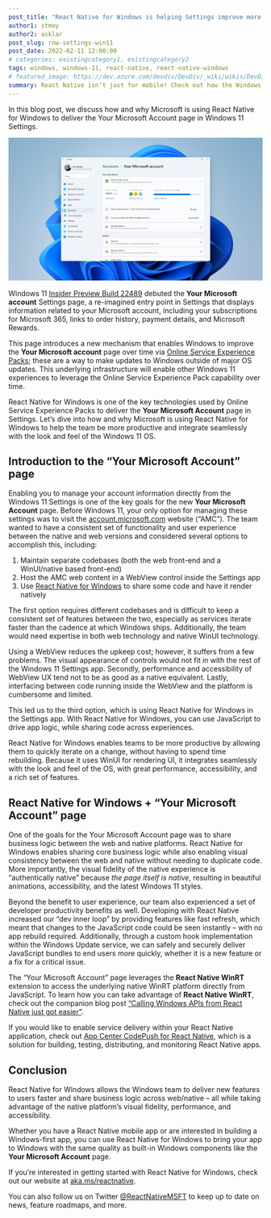 ```yaml
---
post_title: "React Native for Windows is helping Settings improve more quickly"
author1: stmoy
author2: asklar
post_slug: rnw-settings-win11
post_date: 2022-02-11 12:00:00
# categories: existingcategory1, existingcategory2
tags: windows, windows-11, react-native, react-native-windows
# featured_image: https://dev.azure.com/devdiv/DevDiv/_wiki/wikis/DevDiv.wiki/10339/Drafting-in-GitHub?anchor=images
summary: React Native isn’t just for mobile! Check out how the Windows 11 Settings app is leveraging React Native for Windows to deliver new features and capabilities to users faster and with the same great visual fidelity as Windows 11.
---
```


In this blog post, we discuss how and why Microsoft is using React Native for Windows to deliver the Your Microsoft Account page in Windows 11 Settings.

![The "Your Microsoft account" page in Windows 11 Settings](assets/settings.png)

Windows 11 [Insider Preview Build 22489](https://blogs.windows.com/windows-insider/2021/10/27/announcing-windows-11-insider-preview-build-22489/) debuted the **Your Microsoft account** Settings page, a re-imagined entry point in Settings that displays information related to your Microsoft account, including your subscriptions for Microsoft 365, links to order history, payment details, and Microsoft Rewards.

This page introduces a new mechanism that enables Windows to improve the **Your Microsoft account** page over time via [Online Service Experience Packs](https://blogs.windows.com/windows-insider/2021/10/27/announcing-windows-11-insider-preview-build-22489/); these are a way to make updates to Windows outside of major OS updates. This underlying infrastructure will enable other Windows 11 experiences to leverage the Online Service Experience Pack capability over time.

React Native for Windows is one of the key technologies used by Online Service Experience Packs to deliver the **Your Microsoft Account** page in Settings. Let’s dive into how and why Microsoft is using React Native for Windows to help the team be more productive and integrate seamlessly with the look and feel of the Windows 11 OS.

## Introduction to the “Your Microsoft Account” page

Enabling you to manage your account information directly from the Windows 11 Settings is one of the key goals for the new **Your Microsoft Account** page. Before Windows 11, your only option for managing these settings was to visit the [account.microsoft.com](https://account.microsoft.com) website (“AMC”). The team wanted to have a consistent set of functionality and user experience between the native and web versions and considered several options to accomplish this, including:

1. Maintain separate codebases (both the web front-end and a WinUI/native based front-end)
1. Host the AMC web content in a WebView control inside the Settings app
1. Use [React Native for Windows](https://microsoft.github.io/react-native-windows/) to share some code and have it render natively

The first option requires different codebases and is difficult to keep a consistent set of features between the two, especially as services iterate faster than the cadence at which Windows ships. Additionally, the team would need expertise in both web technology and native WinUI technology.

Using a WebView reduces the upkeep cost; however, it suffers from a few problems. The visual appearance of controls would not fit in with the rest of the Windows 11 Settings app. Secondly, performance and accessibility of WebView UX tend not to be as good as a native equivalent. Lastly, interfacing between code running inside the WebView and the platform is cumbersome and limited.

This led us to the third option, which is using React Native for Windows in the Settings app. With React Native for Windows, you can use JavaScript to drive app logic, while sharing code across experiences.

React Native for Windows enables teams to be more productive by allowing them to quickly iterate on a change, without having to spend time rebuilding. Because it uses WinUI for rendering UI, it integrates seamlessly with the look and feel of the OS, with great performance, accessibility, and a rich set of features.

## React Native for Windows + “Your Microsoft Account” page

One of the goals for the Your Microsoft Account page was to share business logic between the web and native platforms. React Native for Windows enables sharing core business logic while also enabling visual consistency between the web and native without needing to duplicate code. More importantly, the visual fidelity of the native experience is “authentically native” because _the page itself is native_, resulting in beautiful animations, accessibility, and the latest Windows 11 styles.

Beyond the benefit to user experience, our team also experienced a set of developer productivity benefits as well. Developing with React Native increased our “dev inner loop” by providing features like fast refresh, which meant that changes to the JavaScript code could be seen instantly – with no app rebuild required. Additionally, through a custom hook implementation within the Windows Update service, we can safely and securely deliver JavaScript bundles to end users more quickly, whether it is a new feature or a fix for a critical issue.

The “Your Microsoft Account” page leverages the **React Native WinRT** extension to access the underlying native WinRT platform directly from JavaScript. To learn how you can take advantage of **React Native WinRT**, check out the companion blog post [“Calling Windows APIs from React Native just got easier”](https://aka.ms/rnwinrtblog).

If you would like to enable service delivery within your React Native application, check out [App Center CodePush for React Native](https://github.com/Microsoft/react-native-code-push), which is a solution for building, testing, distributing, and monitoring React Native apps.

## Conclusion

React Native for Windows allows the Windows team to deliver new features to users faster and share business logic across web/native – all while taking advantage of the native platform’s visual fidelity, performance, and accessibility.

Whether you have a React Native mobile app or are interested in building a Windows-first app, you can use React Native for Windows to bring your app to Windows with the same quality as built-in Windows components like the **Your Microsoft Account** page.

If you’re interested in getting started with React Native for Windows, check out our website at [aka.ms/reactnative](https://aka.ms/reactnative).

You can also follow us on Twitter [@ReactNativeMSFT](https://twitter.com/reactnativemsft) to keep up to date on news, feature roadmaps, and more.
